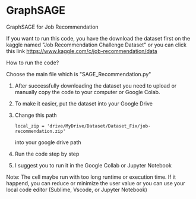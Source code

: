# GraphSAGE
GraphSAGE for Job Recommendation 

If you want to run this code, you have the download the dataset first on the kaggle named "Job Recommendation Challenge Dataset" or you can click this link 
https://www.kaggle.com/c/job-recommendation/data

How to run the code?

Choose the main file which is "SAGE_Recommendation.py"
1. After successfully downloading the dataset you need to upload or manually copy the code to your computer or Google Colab.
2. To make it easier, put the dataset into your Google Drive
3. Change this path
   
   ```
   local_zip = 'drive/MyDrive/Dataset/Dataset_Fix/job-recommendation.zip'
   ```
   into your google drive path
5. Run the code step by step
6. I suggest you to run it in the Google Collab or Jupyter Notebook

Note: 
The cell maybe run with too long runtime or execution time. If it happend, you can reduce or minimize the user value or you can use your local code editor (Sublime, Vscode, or Jupyter Notebook)

